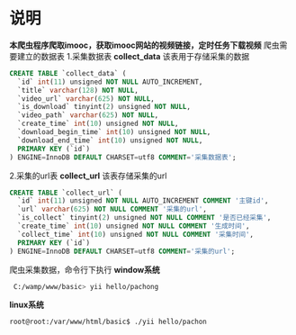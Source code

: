 说明
====
**本爬虫程序爬取imooc，获取imooc网站的视频链接，定时任务下载视频**
爬虫需要建立的数据表
1.采集数据表  **collect_data**
  该表用于存储采集的数据
``` sql
CREATE TABLE `collect_data` (
  `id` int(11) unsigned NOT NULL AUTO_INCREMENT,
  `title` varchar(128) NOT NULL,
  `video_url` varchar(625) NOT NULL,
  `is_download` tinyint(2) unsigned NOT NULL,
  `video_path` varchar(625) NOT NULL,
  `create_time` int(10) unsigned NOT NULL,
  `download_begin_time` int(10) unsigned NOT NULL,
  `download_end_time` int(10) unsigned NOT NULL,
  PRIMARY KEY (`id`)
) ENGINE=InnoDB DEFAULT CHARSET=utf8 COMMENT='采集数据表';
```

2.采集的url表 **collect_url**
  该表存储采集的url
``` sql
CREATE TABLE `collect_url` (
  `id` int(11) unsigned NOT NULL AUTO_INCREMENT COMMENT '主键id',
  `url` varchar(625) NOT NULL COMMENT '采集的url',
  `is_collect` tinyint(2) unsigned NOT NULL COMMENT '是否已经采集',
  `create_time` int(10) unsigned NOT NULL COMMENT '生成时间',
  `collect_time` int(10) unsigned NOT NULL COMMENT '采集时间',
  PRIMARY KEY (`id`)
) ENGINE=InnoDB DEFAULT CHARSET=utf8 COMMENT='采集的url';
```

爬虫采集数据，命令行下执行
**window系统**
``` sh
 C:/wamp/www/basic> yii hello/pachong
```
**linux系统**
``` sh
root@root:/var/www/html/basic$ ./yii hello/pachon
```
